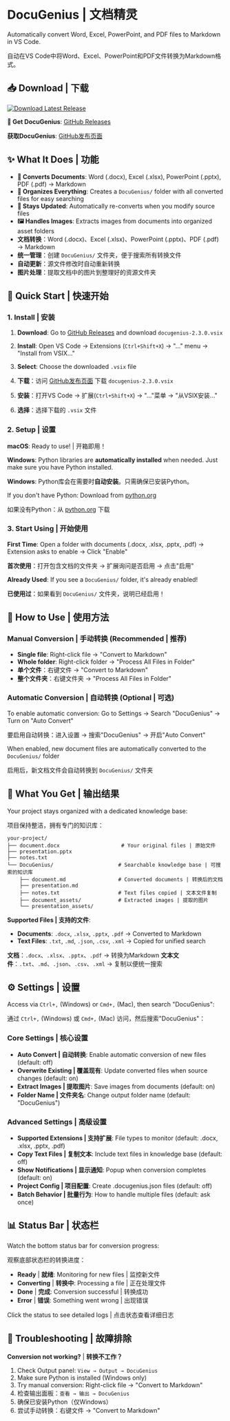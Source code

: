 # DocuGenius | 文档精灵

Automatically convert Word, Excel, PowerPoint, and PDF files to Markdown in VS Code.

自动在VS Code中将Word、Excel、PowerPoint和PDF文件转换为Markdown格式。

## 📥 Download | 下载

[![Download Latest Release](https://img.shields.io/badge/Download-Latest%20Release-blue?style=for-the-badge&logo=github)](https://github.com/brucevanfdm/project-plugin/releases/latest)

**🚀 Get DocuGenius**: [GitHub Releases](https://github.com/brucevanfdm/project-plugin/releases/latest)

**获取DocuGenius**: [GitHub发布页面](https://github.com/brucevanfdm/project-plugin/releases/latest)

## ✨ What It Does | 功能

- **📄 Converts Documents**: Word (.docx), Excel (.xlsx), PowerPoint (.pptx), PDF (.pdf) → Markdown
- **📁 Organizes Everything**: Creates a `DocuGenius/` folder with all converted files for easy searching
- **🔄 Stays Updated**: Automatically re-converts when you modify source files
- **🖼️ Handles Images**: Extracts images from documents into organized asset folders
- **文档转换**：Word (.docx)、Excel (.xlsx)、PowerPoint (.pptx)、PDF (.pdf) → Markdown
- **统一管理**：创建 `DocuGenius/` 文件夹，便于搜索所有转换文件
- **自动更新**：源文件修改时自动重新转换
- **图片处理**：提取文档中的图片到整理好的资源文件夹

## 🚀 Quick Start | 快速开始

### 1. Install | 安装

1. **Download**: Go to [GitHub Releases](https://github.com/brucevanfdm/project-plugin/releases/latest) and download `docugenius-2.3.0.vsix`
2. **Install**: Open VS Code → Extensions (`Ctrl+Shift+X`) → "..." menu → "Install from VSIX..."
3. **Select**: Choose the downloaded `.vsix` file

1. **下载**：访问 [GitHub发布页面](https://github.com/brucevanfdm/project-plugin/releases/latest) 下载 `docugenius-2.3.0.vsix`
2. **安装**：打开VS Code → 扩展(`Ctrl+Shift+X`) → "..."菜单 → "从VSIX安装..."
3. **选择**：选择下载的 `.vsix` 文件

### 2. Setup | 设置

**macOS**: Ready to use! | 开箱即用！

**Windows**: Python libraries are **automatically installed** when needed. Just make sure you have Python installed.

**Windows**: Python库会在需要时**自动安装**。只需确保已安装Python。

If you don't have Python: Download from [python.org](https://python.org)

如果没有Python：从 [python.org](https://python.org) 下载

### 3. Start Using | 开始使用

**First Time**: Open a folder with documents (.docx, .xlsx, .pptx, .pdf) → Extension asks to enable → Click "Enable"

**首次使用**：打开包含文档的文件夹 → 扩展询问是否启用 → 点击"启用"

**Already Used**: If you see a `DocuGenius/` folder, it's already enabled!

**已使用过**：如果看到 `DocuGenius/` 文件夹，说明已经启用！

## 📖 How to Use | 使用方法

### Manual Conversion | 手动转换 (Recommended | 推荐)

- **Single file**: Right-click file → "Convert to Markdown"
- **Whole folder**: Right-click folder → "Process All Files in Folder"
- **单个文件**：右键文件 → "Convert to Markdown"
- **整个文件夹**：右键文件夹 → "Process All Files in Folder"

### Automatic Conversion | 自动转换 (Optional | 可选)

To enable automatic conversion: Go to Settings → Search "DocuGenius" → Turn on "Auto Convert"

要启用自动转换：进入设置 → 搜索"DocuGenius" → 开启"Auto Convert"

When enabled, new document files are automatically converted to the `DocuGenius/` folder

启用后，新文档文件会自动转换到 `DocuGenius/` 文件夹

## 📁 What You Get | 输出结果

Your project stays organized with a dedicated knowledge base:

项目保持整洁，拥有专门的知识库：

```
your-project/
├── document.docx                    # Your original files | 原始文件
├── presentation.pptx
├── notes.txt
└── DocuGenius/                     # Searchable knowledge base | 可搜索的知识库
    ├── document.md                 # Converted documents | 转换后的文档
    ├── presentation.md
    ├── notes.txt                   # Text files copied | 文本文件复制
    ├── document_assets/            # Extracted images | 提取的图片
    └── presentation_assets/
```

**Supported Files | 支持的文件**:

- **Documents**: `.docx`, `.xlsx`, `.pptx`, `.pdf` → Converted to Markdown
- **Text Files**: `.txt`, `.md`, `.json`, `.csv`, `.xml` → Copied for unified search

**文档**：`.docx`、`.xlsx`、`.pptx`、`.pdf` → 转换为Markdown
**文本文件**：`.txt`、`.md`、`.json`、`.csv`、`.xml` → 复制以便统一搜索

## ⚙️ Settings | 设置

Access via `Ctrl+,` (Windows) or `Cmd+,` (Mac), then search "DocuGenius":

通过 `Ctrl+,` (Windows) 或 `Cmd+,` (Mac) 访问，然后搜索"DocuGenius"：

### Core Settings | 核心设置
- **Auto Convert | 自动转换**: Enable automatic conversion of new files (default: off)
- **Overwrite Existing | 覆盖现有**: Update converted files when source changes (default: on)
- **Extract Images | 提取图片**: Save images from documents (default: on)
- **Folder Name | 文件夹名**: Change output folder name (default: "DocuGenius")

### Advanced Settings | 高级设置
- **Supported Extensions | 支持扩展**: File types to monitor (default: .docx, .xlsx, .pptx, .pdf)
- **Copy Text Files | 复制文本**: Include text files in knowledge base (default: off)
- **Show Notifications | 显示通知**: Popup when conversion completes (default: on)
- **Project Config | 项目配置**: Create .docugenius.json files (default: off)
- **Batch Behavior | 批量行为**: How to handle multiple files (default: ask once)

## 📊 Status Bar | 状态栏

Watch the bottom status bar for conversion progress:

观察底部状态栏的转换进度：

- **Ready** | **就绪**: Monitoring for new files | 监控新文件
- **Converting** | **转换中**: Processing a file | 正在处理文件
- **Done** | **完成**: Conversion successful | 转换成功
- **Error** | **错误**: Something went wrong | 出现错误

Click the status to see detailed logs | 点击状态查看详细日志

## 🔧 Troubleshooting | 故障排除

**Conversion not working?** | **转换不工作？**

1. Check Output panel: `View → Output → DocuGenius`
2. Make sure Python is installed (Windows only)
3. Try manual conversion: Right-click file → "Convert to Markdown"
4. 检查输出面板：`查看 → 输出 → DocuGenius`
5. 确保已安装Python（仅Windows）
6. 尝试手动转换：右键文件 → "Convert to Markdown"
